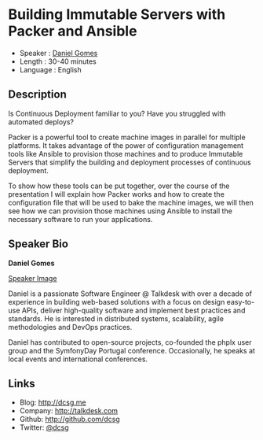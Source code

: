 Building Immutable Servers with Packer and Ansible
====================================================

* Speaker   : [Daniel Gomes](https://pixels.camp/dcsg)
* Length    : 30-40 minutes
* Language  : English

Description
-----------

Is Continuous Deployment familiar to you? Have you struggled with automated deploys?

Packer is a powerful tool to create machine images in parallel for multiple platforms. It takes advantage of the power of configuration management tools like Ansible to provision those machines and to produce Immutable Servers that simplify the building and deployment processes of continuous deployment.

To show how these tools can be put together, over the course of the presentation I will explain how Packer works and how to create the configuration file that will be used to bake the machine images, we will then see how we can provision those machines using Ansible to install the necessary software to run your applications.

Speaker Bio
-----------

**Daniel Gomes**

[Speaker Image](https://avatars0.githubusercontent.com/u/744921?v=4&s=460)

Daniel is a passionate Software Engineer @ Talkdesk with over a decade of experience in building web-based solutions with a focus on design easy-to-use APIs, deliver high-quality software and implement best practices and standards. He is interested in distributed systems, scalability, agile methodologies and DevOps practices.

Daniel has contributed to open-source projects, co-founded the phplx user group and the SymfonyDay Portugal conference. Occasionally, he speaks at local events and international conferences.

Links
-----

* Blog: http://dcsg.me
* Company: http://talkdesk.com
* Github: http://github.com/dcsg
* Twitter: [@dcsg](https://twitter.com/_dcsg)
